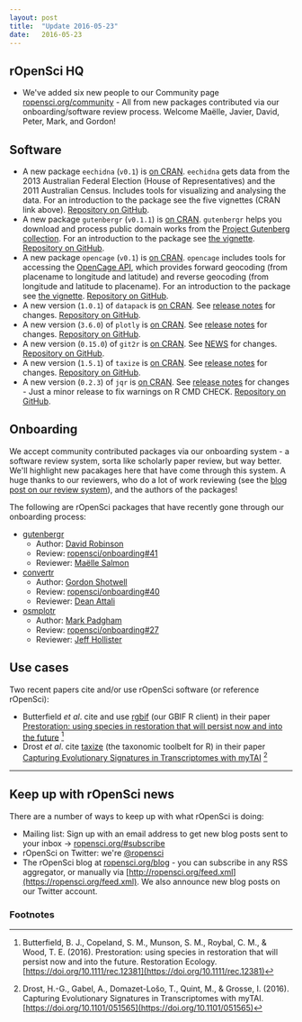 ```yaml
---
layout: post
title:  "Update 2016-05-23"
date:   2016-05-23
---
```


## rOpenSci HQ

* We've added six new people to our Community page [ropensci.org/community](https://ropensci.org/community#community) - All from new packages contributed via our onboarding/software review process. Welcome Maëlle, Javier, David, Peter, Mark, and Gordon!

## Software

* A new package `eechidna` (`v0.1`) is [on CRAN](http://cran.rstudio.com/web/packages/eechidna). `eechidna` gets data from the 2013 Australian Federal Election (House of Representatives) and the 2011 Australian Census. Includes tools for visualizing and analysing the data. For an introduction to the package see the five vignettes (CRAN link above). [Repository on GitHub][eechidna].
* A new package `gutenbergr` (`v0.1.1`) is [on CRAN](http://cran.rstudio.com/web/packages/gutenbergr). `gutenbergr` helps you download and process public domain works from the [Project Gutenberg collection](https://www.gutenberg.org/). For an introduction to the package see [the vignette](https://cran.rstudio.com/web/packages/gutenbergr/vignettes/intro.html). [Repository on GitHub][gutenbergr].
* A new package `opencage` (`v0.1`) is [on CRAN](http://cran.rstudio.com/web/packages/opencage). `opencage` includes tools for accessing the [OpenCage API](https://geocoder.opencagedata.com/), which provides forward geocoding (from placename to longitude and latitude) and reverse geocoding (from longitude and latitude to placename). For an introduction to the package see [the vignette](https://cran.r-project.org/web/packages/opencage/vignettes/opencage.html). [Repository on GitHub][opencage].
* A new version (`1.0.1`) of `datapack` is [on CRAN](http://cran.rstudio.com/web/packages/datapack). See [release notes](https://github.com/ropensci/datapack/releases/tag/1.0.1) for changes. [Repository on GitHub][datapack].
* A new version (`3.6.0`) of `plotly` is [on CRAN](http://cran.rstudio.com/web/packages/plotly). See [release notes](https://github.com/ropensci/plotly/releases/tag/v3.6.0) for changes. [Repository on GitHub][plotly].
* A new version (`0.15.0`) of `git2r` is [on CRAN](http://cran.rstudio.com/web/packages/git2r). See [NEWS](https://github.com/ropensci/git2r/blob/master/NEWS#L5-L21) for changes. [Repository on GitHub][git2r].
* A new version (`1.5.1`) of `taxize` is [on CRAN](http://cran.rstudio.com/web/packages/taxize). See [release notes](https://github.com/ropensci/taxize/releases/tag/v0.7.6) for changes. [Repository on GitHub][taxize].
* A new version (`0.2.3`) of `jqr` is [on CRAN](http://cran.rstudio.com/web/packages/jqr). See [release notes](https://github.com/ropensci/jqr/releases/tag/v0.2.3) for changes - Just a minor release to fix warnings on R CMD CHECK. [Repository on GitHub][jqr].

## Onboarding

We accept community contributed packages via our onboarding system - a software review system, sorta like scholarly paper review,
but way better. We'll highlight new pacakages here that have come through this system. A huge thanks to our reviewers, who
do a lot of work reviewing (see the [blog post on our review system](https://ropensci.org/blog/2016/03/28/software-review)),
and the authors of the packages!

The following are rOpenSci packages that have recently gone through our onboarding process:

* [gutenbergr][gutenbergr]
    * Author: [David Robinson](https://github.com/dgrtwo)
    * Review: [ropensci/onboarding#41](https://github.com/ropensci/onboarding/issues/41)
    * Reviewer: [Maëlle Salmon](https://github.com/masalmon)
* [convertr][convertr]
    * Author: [Gordon Shotwell](https://github.com/GShotwell)
    * Review: [ropensci/onboarding#40](https://github.com/ropensci/onboarding/issues/40)
    * Reviewer: [Dean Attali](https://github.com/daattali)
* [osmplotr][osmplotr]
    * Author: [Mark Padgham](https://github.com/mpadge)
    * Review: [ropensci/onboarding#27](https://github.com/ropensci/onboarding/issues/27)
    * Reviewer: [Jeff Hollister](https://github.com/jhollist)

## Use cases

Two recent papers cite and/or use rOpenSci software (or reference rOpenSci):

* Butterfield _et al_. cite and use [rgbif][rgbif] (our GBIF R client) in their paper [Prestoration: using species in restoration that will persist now and into the future](https://doi.org/10.1111/rec.12381) [^1]
* Drost _et al_. cite [taxize][taxize] (the taxonomic toolbelt for R) in their paper [Capturing Evolutionary Signatures in Transcriptomes with myTAI](https://doi.org/10.1101/051565) [^2]

-----------------------------

## Keep up with rOpenSci news

There are a number of ways to keep up with what rOpenSci is doing:

* Mailing list: Sign up with an email address to get new blog posts sent to your inbox -> [ropensci.org/#subscribe](https://ropensci.org/#subscribe)
* rOpenSci on Twitter: we're [@ropensci](https://twitter.com/ropensci)
* The rOpenSci blog at [ropensci.org/blog](https://ropensci.org/blog) - you can subscribe in any RSS aggregator, or manually via [http://ropensci.org/feed.xml](https://ropensci.org/feed.xml). We also announce new blog posts on our Twitter account.

[eechidna]: https://github.com/ropenscilabs/eechidna
[opencage]: https://github.com/ropenscilabs/opencage
[gutenbergr]: https://github.com/ropenscilabs/gutenbergr
[datapack]: https://github.com/ropensci/datapack
[git2r]: https://github.com/ropensci/git2r
[plotly]: https://github.com/ropensci/plotly
[taxize]: https://github.com/ropensci/taxize
[jqr]: https://github.com/ropensci/jqr
[convertr]: https://github.com/ropenscilabs/convertr
[osmplotr]: https://github.com/ropenscilabs/osmplotr
[rgbif]: https://github.com/ropensci/rgbif

### Footnotes

[^1]: Butterfield, B. J., Copeland, S. M., Munson, S. M., Roybal, C. M., & Wood, T. E. (2016). Prestoration: using species in restoration that will persist now and into the future. Restoration Ecology. [https://doi.org/10.1111/rec.12381](https://doi.org/10.1111/rec.12381)
[^2]: Drost, H.-G., Gabel, A., Domazet-Lošo, T., Quint, M., & Grosse, I. (2016). Capturing Evolutionary Signatures in Transcriptomes with myTAI. [https://doi.org/10.1101/051565](https://doi.org/10.1101/051565)

